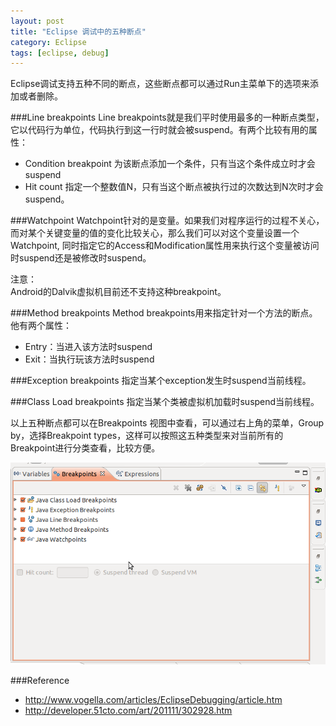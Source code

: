 ```yaml
---
layout: post
title: "Eclipse 调试中的五种断点"
category: Eclipse
tags: [eclipse, debug]
---
```


Eclipse调试支持五种不同的断点，这些断点都可以通过Run主菜单下的选项来添加或者删除。  

###Line breakpoints
Line breakpoints就是我们平时使用最多的一种断点类型，它以代码行为单位，代码执行到这一行时就会被suspend。有两个比较有用的属性：  

* Condition breakpoint
为该断点添加一个条件，只有当这个条件成立时才会suspend
* Hit count
指定一个整数值N，只有当这个断点被执行过的次数达到N次时才会suspend。

###Watchpoint
Watchpoint针对的是变量。如果我们对程序运行的过程不关心，而对某个关键变量的值的变化比较关心，那么我们可以对这个变量设置一个Watchpoint, 同时指定它的Access和Modification属性用来执行这个变量被访问时suspend还是被修改时suspend。

注意：  
Android的Dalvik虚拟机目前还不支持这种breakpoint。

###Method breakpoints
Method breakpoints用来指定针对一个方法的断点。他有两个属性：

* Entry：当进入该方法时suspend
* Exit：当执行玩该方法时suspend

###Exception breakpoints
指定当某个exception发生时suspend当前线程。

###Class Load breakpoints
指定当某个类被虚拟机加载时suspend当前线程。


以上五种断点都可以在Breakpoints 视图中查看，可以通过右上角的菜单，Group by，选择Breakpoint types，这样可以按照这五种类型来对当前所有的Breakpoint进行分类查看，比较方便。

[![/images/eclipse-debug.png](/images/eclipse-debug.png)](/images/eclipse-debug.png)

###Reference
* <http://www.vogella.com/articles/EclipseDebugging/article.htm>
* <http://developer.51cto.com/art/201111/302928.htm>
